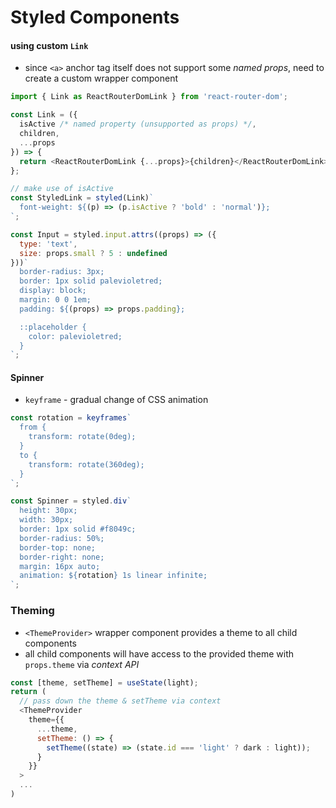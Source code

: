 # Styled Components

#### using custom `Link`

- since `<a>` anchor tag itself does not support some _named props_, need to create a custom wrapper component

```js
import { Link as ReactRouterDomLink } from 'react-router-dom';

const Link = ({
  isActive /* named property (unsupported as props) */,
  children,
  ...props
}) => {
  return <ReactRouterDomLink {...props}>{children}</ReactRouterDomLink>;
};

// make use of isActive
const StyledLink = styled(Link)`
  font-weight: ${(p) => (p.isActive ? 'bold' : 'normal')};
`;
```

```js
const Input = styled.input.attrs((props) => ({
  type: 'text',
  size: props.small ? 5 : undefined
}))`
  border-radius: 3px;
  border: 1px solid palevioletred;
  display: block;
  margin: 0 0 1em;
  padding: ${(props) => props.padding};

  ::placeholder {
    color: palevioletred;
  }
`;
```

#### Spinner

- `keyframe` - gradual change of CSS animation

```js
const rotation = keyframes`
  from {
    transform: rotate(0deg);
  }
  to {
    transform: rotate(360deg);
  }
`;

const Spinner = styled.div`
  height: 30px;
  width: 30px;
  border: 1px solid #f8049c;
  border-radius: 50%;
  border-top: none;
  border-right: none;
  margin: 16px auto;
  animation: ${rotation} 1s linear infinite;
`;
```

### Theming

- `<ThemeProvider>` wrapper component provides a theme to all child components
- all child components will have access to the provided theme with `props.theme` via _context API_

```js
const [theme, setTheme] = useState(light);
return (
  // pass down the theme & setTheme via context
  <ThemeProvider
    theme={{
      ...theme,
      setTheme: () => {
        setTheme((state) => (state.id === 'light' ? dark : light));
      }
    }}
  >
  ...
)
```
